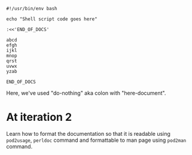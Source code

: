 ```
#!/usr/bin/env bash

echo "Shell script code goes here"

:<<'END_OF_DOCS'

abcd
efgh
ijkl
mnop
qrst
uvwx
yzab

END_OF_DOCS
```
Here, we've used "do-nothing" aka colon with "here-document".
# At iteration 2
Learn how to format the documentation so that it is readable using `pod2usage`, `perldoc` command and formattable to man page using `pod2man` command.

